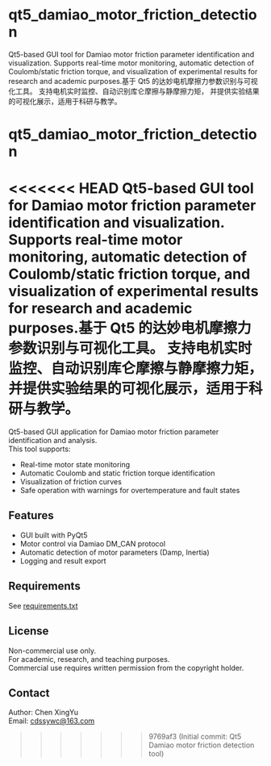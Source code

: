 # qt5_damiao_motor_friction_detection
Qt5-based GUI tool for Damiao motor friction parameter identification and visualization.   Supports real-time motor monitoring, automatic detection of Coulomb/static friction torque,   and visualization of experimental results for research and academic purposes.基于 Qt5 的达妙电机摩擦力参数识别与可视化工具。   支持电机实时监控、自动识别库仑摩擦与静摩擦力矩，   并提供实验结果的可视化展示，适用于科研与教学。
# qt5_damiao_motor_friction_detection
<<<<<<< HEAD
Qt5-based GUI tool for Damiao motor friction parameter identification and visualization.   Supports real-time motor monitoring, automatic detection of Coulomb/static friction torque,   and visualization of experimental results for research and academic purposes.基于 Qt5 的达妙电机摩擦力参数识别与可视化工具。   支持电机实时监控、自动识别库仑摩擦与静摩擦力矩，   并提供实验结果的可视化展示，适用于科研与教学。
=======

Qt5-based GUI application for Damiao motor friction parameter identification and analysis.  
This tool supports:
- Real-time motor state monitoring
- Automatic Coulomb and static friction torque identification
- Visualization of friction curves
- Safe operation with warnings for overtemperature and fault states

## Features
- GUI built with PyQt5
- Motor control via Damiao DM_CAN protocol
- Automatic detection of motor parameters (Damp, Inertia)
- Logging and result export

## Requirements
See [requirements.txt](requirements.txt)

## License
Non-commercial use only.  
For academic, research, and teaching purposes.  
Commercial use requires written permission from the copyright holder.

## Contact
Author: Chen XingYu  
Email: cdssywc@163.com
>>>>>>> 9769af3 (Initial commit: Qt5 Damiao motor friction detection tool)
